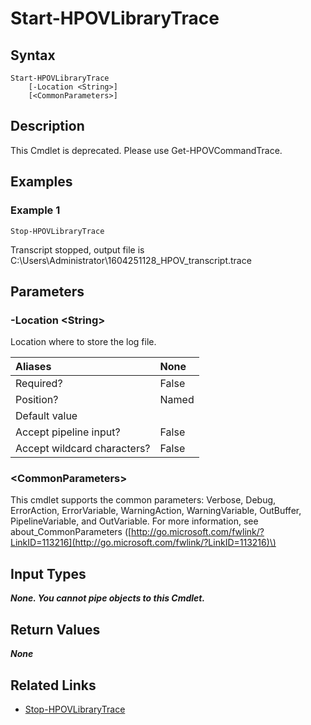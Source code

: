 ﻿---
description: Start HPOV Library Verbose Trace.
---

# Start-HPOVLibraryTrace

## Syntax

```text
Start-HPOVLibraryTrace
    [-Location <String>]
    [<CommonParameters>]
```

## Description

This Cmdlet is deprecated.  Please use Get-HPOVCommandTrace.

## Examples

###  Example 1 

```text
Stop-HPOVLibraryTrace
```

Transcript stopped, output file is C:\Users\Administrator\1604251128_HPOV_transcript.trace

## Parameters

### -Location &lt;String&gt;

Location where to store the log file.

| Aliases | None |
| :--- | :--- |
| Required? | False |
| Position? | Named |
| Default value |  |
| Accept pipeline input? | False |
| Accept wildcard characters? | False |

### &lt;CommonParameters&gt;

This cmdlet supports the common parameters: Verbose, Debug, ErrorAction, ErrorVariable, WarningAction, WarningVariable, OutBuffer, PipelineVariable, and OutVariable. For more information, see about\_CommonParameters \([http://go.microsoft.com/fwlink/?LinkID=113216](http://go.microsoft.com/fwlink/?LinkID=113216)\)

## Input Types

_**None.  You cannot pipe objects to this Cmdlet.**_

## Return Values

_**None**_



## Related Links

* [Stop-HPOVLibraryTrace](stop-hpovlibrarytrace.md)
